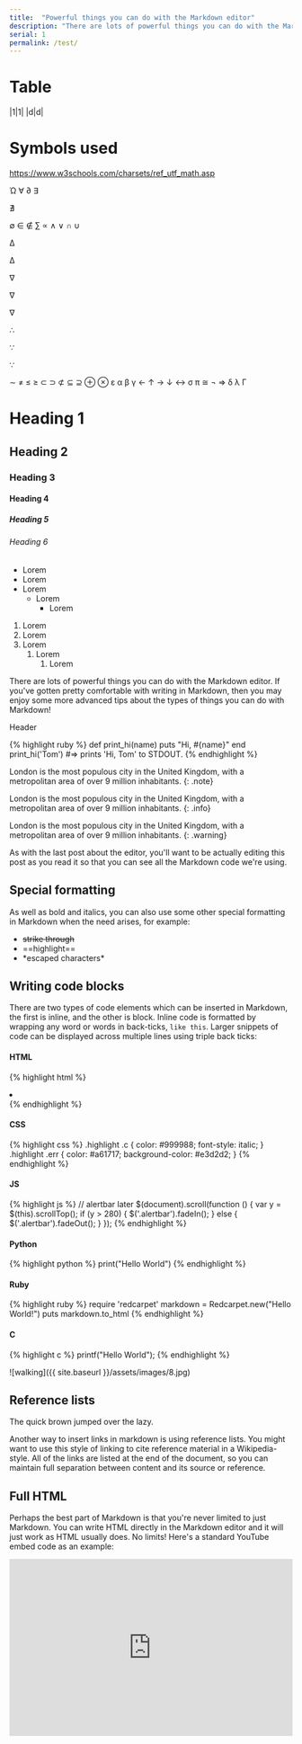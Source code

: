 ```yaml
---
title:  "Powerful things you can do with the Markdown editor"
description: "There are lots of powerful things you can do with the Markdown editor."
serial: 1
permalink: /test/
---
```


# Table

|1|1|
|d|d|

# Symbols used

https://www.w3schools.com/charsets/ref_utf_math.asp

Ώ
&forall;
&part;
&exist;
<p>&#8708;</p>
&empty;
&isin;
&notin;
&sum;
&prop;
&and;
&or;
&cap;
&cup;
<p> &#8710;</p>
<p>&#x2206;</p>
<p>&#8711;</p>
<p>&#x2207;</p>
<p>&nabla;</p>
&there4;
<p>&#8757;</p>
<p>&#x2235;</p>
&sim;
&ne;
&le;
&ge;
&sub;
&sup;
&nsub;
&sube;
&supe;
&oplus;
&otimes;
&epsilon;
&alpha;
&beta;
&gamma;
&larr;
&uarr;
&rarr;
&darr;
&harr;
&sigma;
&pi;
&cong;
¬
⇒
&delta;
&lambda;
Γ

# Heading 1
## Heading 2
### Heading 3
#### Heading 4
##### Heading 5
###### Heading 6

- Lorem
- Lorem
- Lorem
    - Lorem
        - Lorem

1. Lorem
2. Lorem
3. Lorem
    1. Lorem
        1. Lorem

There are lots of powerful things you can do with the Markdown editor. If you've gotten pretty comfortable with writing in Markdown, then you may enjoy some more advanced tips about the types of things you can do with Markdown!

<div class="w3-theme-l5 codebox">
    <p class=" w3-center w3-theme-l4 code-name">Header</p>
{% highlight ruby %}
def print_hi(name)
puts "Hi, #{name}"
end
print_hi('Tom')
#=> prints 'Hi, Tom' to STDOUT.
{% endhighlight %}
</div>

London is the most populous city in the United Kingdom, with a metropolitan area of over 9 million inhabitants.
{: .note}

London is the most populous city in the United Kingdom, with a metropolitan area of over 9 million inhabitants.
{: .info}

London is the most populous city in the United Kingdom, with a metropolitan area of over 9 million inhabitants.
{: .warning}

As with the last post about the editor, you'll want to be actually editing this post as you read it so that you can see all the Markdown code we're using.

## Special formatting

As well as bold and italics, you can also use some other special formatting in Markdown when the need arises, for example:

+ ~~strike through~~
+ ==highlight==
+ \*escaped characters\*


## Writing code blocks

There are two types of code elements which can be inserted in Markdown, the first is inline, and the other is block. Inline code is formatted by wrapping any word or words in back-ticks, `like this`. Larger snippets of code can be displayed across multiple lines using triple back ticks:


#### HTML

{% highlight html %}
<li class="ml-1 mr-1">
    <a target="_blank" href="#">
    <i class="fab fa-twitter"></i>
    </a>
</li>
{% endhighlight %}

#### CSS

{% highlight css %}
.highlight .c {
    color: #999988;
    font-style: italic; 
}
.highlight .err {
    color: #a61717;
    background-color: #e3d2d2; 
}
{% endhighlight %}

#### JS

{% highlight js %}
// alertbar later
$(document).scroll(function () {
    var y = $(this).scrollTop();
    if (y > 280) {
        $('.alertbar').fadeIn();
    } else {
        $('.alertbar').fadeOut();
    }
});
{% endhighlight %}



#### Python

{% highlight python %}
print("Hello World")
{% endhighlight %}

#### Ruby

{% highlight ruby %}
require 'redcarpet'
markdown = Redcarpet.new("Hello World!")
puts markdown.to_html
{% endhighlight %}

#### C

{% highlight c %}
printf("Hello World");
{% endhighlight %}




![walking]({{ site.baseurl }}/assets/images/8.jpg)

## Reference lists

The quick brown jumped over the lazy.

Another way to insert links in markdown is using reference lists. You might want to use this style of linking to cite reference material in a Wikipedia-style. All of the links are listed at the end of the document, so you can maintain full separation between content and its source or reference.

## Full HTML

Perhaps the best part of Markdown is that you're never limited to just Markdown. You can write HTML directly in the Markdown editor and it will just work as HTML usually does. No limits! Here's a standard YouTube embed code as an example:

<p><iframe style="width:100%;" height="315" src="https://www.youtube.com/embed/Cniqsc9QfDo?rel=0&amp;showinfo=0" frameborder="0" allowfullscreen></iframe></p>

